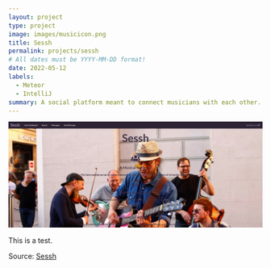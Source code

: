 ```yaml
---
layout: project
type: project
image: images/musicicon.png
title: Sessh
permalink: projects/sessh
# All dates must be YYYY-MM-DD format!
date: 2022-05-12
labels:
  - Meteor
  - IntelliJ
summary: A social platform meant to connect musicians with each other.
---
```


<img class="ui medium center floated rounded image" src="../images/sesshHome.jpg">

This is a test.

Source: <a href="https://github.com/mox-amber/sessh"><i class="large github icon"></i>Sessh</a>
